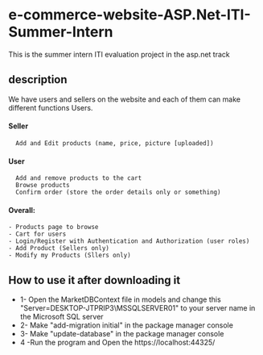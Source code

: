 # e-commerce-website-ASP.Net-ITI-Summer-Intern
This is the summer intern ITI evaluation project in the asp.net track 
## description

We have users and sellers on the website and each of them can make different functions 
Users.
#### Seller
	  Add and Edit products (name, price, picture [uploaded])
	
#### User 
	  Add and remove products to the cart
	  Browse products
	  Confirm order (store the order details only or something)

#### Overall:
	- Products page to browse
	- Cart for users
	- Login/Register with Authentication and Authorization (user roles)
	- Add Product (Sellers only)
	- Modify my Products (Sllers only)
 
## How to use it after downloading it
* 1- Open the MarketDBContext file in models and change this "Server=DESKTOP-JTPRIP3\\MSSQLSERVER01" to your server name in the Microsoft SQL server
* 2- Make "add-migration initial" in the package manager console
* 3- Make "update-database" in the package manager console
* 4 -Run the program and Open the https://localhost:44325/
